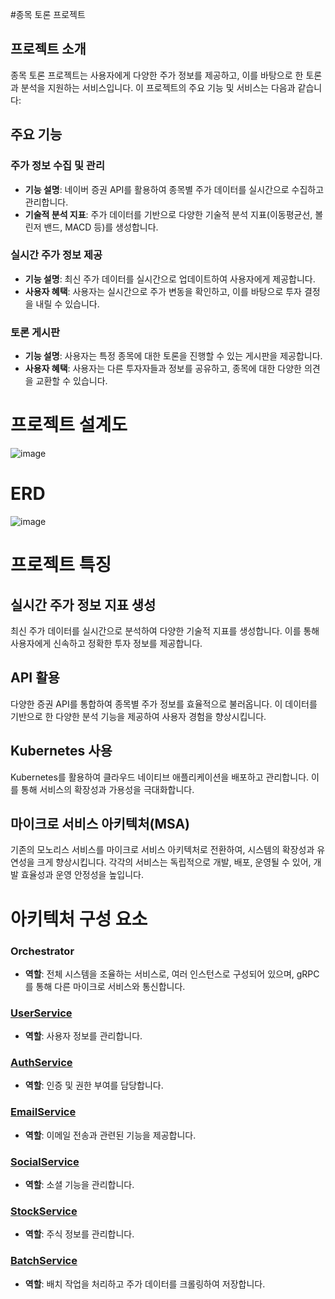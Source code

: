#종목 토론 프로젝트

## 프로젝트 소개
종목 토론 프로젝트는 사용자에게 다양한 주가 정보를 제공하고, 이를 바탕으로 한 토론과 분석을 지원하는 서비스입니다. 이 프로젝트의 주요 기능 및 서비스는 다음과 같습니다:
## 주요 기능

### 주가 정보 수집 및 관리
- **기능 설명**: 네이버 증권 API를 활용하여 종목별 주가 데이터를 실시간으로 수집하고 관리합니다.
- **기술적 분석 지표**: 주가 데이터를 기반으로 다양한 기술적 분석 지표(이동평균선, 볼린저 밴드, MACD 등)를 생성합니다.

### 실시간 주가 정보 제공
- **기능 설명**: 최신 주가 데이터를 실시간으로 업데이트하여 사용자에게 제공합니다.
- **사용자 혜택**: 사용자는 실시간으로 주가 변동을 확인하고, 이를 바탕으로 투자 결정을 내릴 수 있습니다.

### 토론 게시판
- **기능 설명**: 사용자는 특정 종목에 대한 토론을 진행할 수 있는 게시판을 제공합니다.
- **사용자 혜택**: 사용자는 다른 투자자들과 정보를 공유하고, 종목에 대한 다양한 의견을 교환할 수 있습니다.


# 프로젝트 설계도
![image](https://github.com/user-attachments/assets/d959759f-bd80-4182-ab76-739423653e77)
# ERD
![image](https://github.com/user-attachments/assets/b37b8dda-5374-46e3-8a6a-2c491eaf1504)


# 프로젝트 특징

## **실시간 주가 정보 지표 생성**
최신 주가 데이터를 실시간으로 분석하여 다양한 기술적 지표를 생성합니다. 이를 통해 사용자에게 신속하고 정확한 투자 정보를 제공합니다.

## **API 활용**
다양한 증권 API를 통합하여 종목별 주가 정보를 효율적으로 불러옵니다. 이 데이터를 기반으로 한 다양한 분석 기능을 제공하여 사용자 경험을 향상시킵니다.

## **Kubernetes 사용**
Kubernetes를 활용하여 클라우드 네이티브 애플리케이션을 배포하고 관리합니다. 이를 통해 서비스의 확장성과 가용성을 극대화합니다.

## **마이크로 서비스 아키텍처(MSA)**
기존의 모노리스 서비스를 마이크로 서비스 아키텍처로 전환하여, 시스템의 확장성과 유연성을 크게 향상시킵니다. 각각의 서비스는 독립적으로 개발, 배포, 운영될 수 있어, 개발 효율성과 운영 안정성을 높입니다.

# 아키텍처 구성 요소

### Orchestrator
- **역할**: 전체 시스템을 조율하는 서비스로, 여러 인스턴스로 구성되어 있으며, gRPC를 통해 다른 마이크로 서비스와 통신합니다.

### [UserService](https://github.com/ghrp8277/user_service)
- **역할**: 사용자 정보를 관리합니다.

### [AuthService](https://github.com/ghrp8277/auth_service)
- **역할**: 인증 및 권한 부여를 담당합니다.

### [EmailService](https://github.com/ghrp8277/email_service)
- **역할**: 이메일 전송과 관련된 기능을 제공합니다.

### [SocialService](https://github.com/ghrp8277/social_service)
- **역할**: 소셜 기능을 관리합니다.

### [StockService](https://github.com/ghrp8277/stock_service)
- **역할**: 주식 정보를 관리합니다.

### [BatchService](https://github.com/ghrp8277/batch_service)
- **역할**: 배치 작업을 처리하고 주가 데이터를 크롤링하여 저장합니다.
